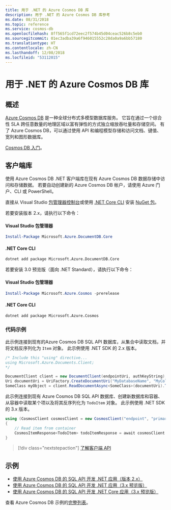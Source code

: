 ```yaml
---
title: 用于 .NET 的 Azure Cosmos DB 库
description: 用于 .NET 的 Azure Cosmos DB 库参考
ms.date: 08/31/2018
ms.topic: reference
ms.service: cosmos-db
ms.openlocfilehash: 8ff565f1cd72eec2f574b45d04ceac526b8c5eb0
ms.sourcegitcommit: 01ec3adba39a6f946015552c28da0a9a6bb57180
ms.translationtype: HT
ms.contentlocale: zh-CN
ms.lasthandoff: 12/08/2018
ms.locfileid: "53112015"
---
```

# <a name="azure-cosmos-db-libraries-for-net"></a>用于 .NET 的 Azure Cosmos DB 库

## <a name="overview"></a>概述

[Azure Cosmos DB](https://docs.microsoft.com/azure/cosmos-db/introduction) 是一种全球分布式多模型数据库服务。 它旨在通过一个综合性 SLA 跨任意数量的地理区域以富有弹性的方式独立缩放吞吐量和存储空间。 有了 Azure Cosmos DB，可以通过使用 API 和编程模型存储和访问文档、键值、宽列和图形数据库。 

[Cosmos DB 入门](https://docs.microsoft.com/azure/cosmos-db/create-sql-api-dotnet)。

## <a name="client-library"></a>客户端库

使用 Azure Cosmos DB .NET 客户端库在现有 Azure Cosmos DB 数据存储中访问和存储数据。 若要自动创建新的 Azure Cosmos DB 帐户，请使用 Azure 门户、CLI 或 PowerShell。

直接从 Visual Studio [包管理器控制台][PackageManager]或使用 [.NET Core CLI][DotNetCLI] 安装 [NuGet 包](https://www.nuget.org/packages/Microsoft.Azure.DocumentDB.Core)。

若要安装版本 2.x，请执行以下命令：

#### <a name="visual-studio-package-manager"></a>Visual Studio 包管理器

```powershell
Install-Package Microsoft.Azure.DocumentDB.Core
```

#### <a name="net-core-cli"></a>.NET Core CLI

```bash
dotnet add package Microsoft.Azure.DocumentDB.Core
```

若要安装 3.0 预览版（面向 .NET Standard），请执行以下命令： 

#### <a name="visual-studio-package-manager"></a>Visual Studio 包管理器

```powershell
Install-Package Microsoft.Azure.Cosmos -prerelease
```

#### <a name="net-core-cli"></a>.NET Core CLI

```bash
dotnet add package Microsoft.Azure.Cosmos
```


### <a name="code-example"></a>代码示例

此示例连接到现有的Azure Cosmos DB SQL API 数据库，从集合中读取文档，并将文档反序列化为 `Item` 对象。 此示例使用 .NET SDK 的 2.x 版本。   

```csharp
/* Include this "using" directive...
using Microsoft.Azure.Documents.Client;
*/

DocumentClient client = new DocumentClient(endpointUri, authKeyString);
Uri documentUri = UriFactory.CreateDocumentUri("MyDatabaseName", "MyCollectionName", "DocumentId");
SomeClass myObject = client.ReadDocumentAsync<SomeClass>(documentUri).ToString();
```

此示例连接到现有 Azure Cosmos DB SQL API 数据库、创建新数据库和容器、从容器中读取某个项以及将其反序列化为 `TodoItem` 对象。 此示例使用 .NET SDK 的 3.x 版本。   

```csharp
using (CosmosClient cosmosClient = new CosmosClient("endpoint", "primaryKey"))
{
    // Read item from container
    CosmosItemResponse<TodoItem> todoItemResponse = await cosmosClient.Databases["DatabaseId"].Containers["ContainerId"].Items.ReadItemAsync<TodoItem>("partitionKeyValue", "ItemId");
}
```

> [!div class="nextstepaction"]
> [了解客户端 API](/dotnet/api/overview/azure/cosmosdb/client)

## <a name="samples"></a>示例

* [使用 Azure Cosmos DB 的 SQL API 开发 .NET 应用（版本 2.x）](https://github.com/Azure-Samples/documentdb-dotnet-todo-app/)
* [使用 Azure Cosmos DB 的 SQL API 开发 .NET 应用（3.x 预览版）](https://github.com/Azure-Samples/cosmos-dotnet-todo-app/)
* [使用 Azure Cosmos DB 的 SQL API 开发 .NET Core 应用（3.x 预览版）](https://github.com/Azure-Samples/cosmos-dotnet-core-getting-started)

查看 Azure Cosmos DB 示例的[完整列表](https://azure.microsoft.com/resources/samples/?platform=dotnet&term=cosmosdb)。

[PackageManager]: https://docs.microsoft.com/nuget/tools/package-manager-console
[DotNetCLI]: https://docs.microsoft.com/dotnet/core/tools/dotnet-add-package
